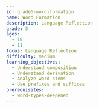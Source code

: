 ```yaml
---
id: grade5-word-formation
name: Word Formation
description: Language Reflection
grade: 5
ages:
  - 10
  - 11
focus: Language Reflection
difficulty: medium
learning_objectives:
  - Understand composition
  - Understand derivation
  - Analyze word stems
  - Use prefixes and suffixes
prerequisites:
  - word-types-deepened
---
```


